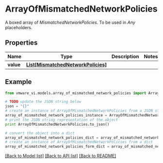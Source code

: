 # ArrayOfMismatchedNetworkPolicies

A boxed array of *MismatchedNetworkPolicies*. To be used in *Any* placeholders. 

## Properties
Name | Type | Description | Notes
------------ | ------------- | ------------- | -------------
**value** | [**List[MismatchedNetworkPolicies]**](MismatchedNetworkPolicies.md) |  | 

## Example

```python
from vmware_vi.models.array_of_mismatched_network_policies import ArrayOfMismatchedNetworkPolicies

# TODO update the JSON string below
json = "{}"
# create an instance of ArrayOfMismatchedNetworkPolicies from a JSON string
array_of_mismatched_network_policies_instance = ArrayOfMismatchedNetworkPolicies.from_json(json)
# print the JSON string representation of the object
print ArrayOfMismatchedNetworkPolicies.to_json()

# convert the object into a dict
array_of_mismatched_network_policies_dict = array_of_mismatched_network_policies_instance.to_dict()
# create an instance of ArrayOfMismatchedNetworkPolicies from a dict
array_of_mismatched_network_policies_form_dict = array_of_mismatched_network_policies.from_dict(array_of_mismatched_network_policies_dict)
```
[[Back to Model list]](../README.md#documentation-for-models) [[Back to API list]](../README.md#documentation-for-api-endpoints) [[Back to README]](../README.md)



